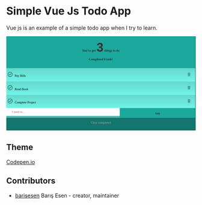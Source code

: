# Simple Vue Js Todo App
Vue js is an example of a simple todo app when I try to learn.

![vue js todo app](demo.png "Simple Vue Js Todo App")
## Theme
[Codepen.io](https://codepen.io/Russbrown/pen/IgBuh)


## Contributors
- [barisesen](https://github.com/barisesen) Barış Esen - creator, maintainer
